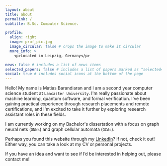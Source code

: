 ```yaml
---
layout: about
title: about
permalink: /
subtitle: B.Sc. Computer Science.

profile:
  align: right
  image: prof_pic.jpg
  image_circular: false # crops the image to make it circular
  more_info: >
    <p>Located in Leipzig, Germany</p>

news: false # includes a list of news items
selected_papers: false # includes a list of papers marked as "selected={true}"
social: true # includes social icons at the bottom of the page
---
```


Hello! My name is Matias Barandiaran and I am a second year computer science student at `Lancaster University`. I'm really passionate about machine learning, quantum software, and formal verification. I've been gaining practical experience through research placements and remote certifications, and I'm excited to take it further by exploring research assistant roles in these fields.

I am currently working on my Bachelor's dissertation with a focus on graph neural nets (`GNNs`) and graph cellular automata (`GCAs`).

Perhaps you found this website through my [LinkedIn](https://www.linkedin.com/in/matias-barandiaran-rivera/)? If not, check it out! Either way, you can take a look at my CV or personal projects.

If you have an idea and want to see if I’d be interested in helping out, please contact me!


